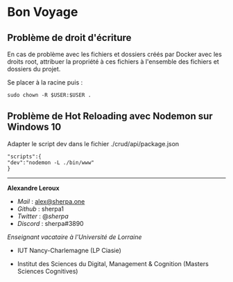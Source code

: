 # Bon Voyage

## Problème de droit d'écriture

En cas de problème avec les fichiers et dossiers créés par Docker avec les droits root, attribuer la propriété à ces fichiers à l'ensemble des fichiers et dossiers du projet.

Se placer à la racine puis :

```
sudo chown -R $USER:$USER .
```

## Problème de Hot Reloading avec Nodemon sur Windows 10

Adapter le script dev dans le fichier ./crud/api/package.json

```
"scripts":{
"dev":"nodemon -L ./bin/www"
}
```

---

**Alexandre Leroux**

- _Mail_ : alex@sherpa.one
- _Github_ : sherpa1
- _Twitter_ : @_sherpa_
- _Discord_ : sherpa#3890

_Enseignant vacataire à l'Université de Lorraine_

- IUT Nancy-Charlemagne (LP Ciasie)

- Institut des Sciences du Digital, Management & Cognition (Masters Sciences Cognitives)
